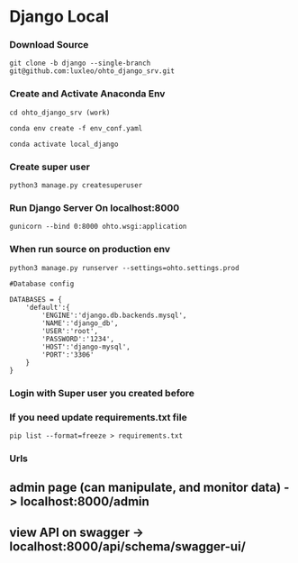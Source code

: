 # Django Local

### Download Source
```
git clone -b django --single-branch git@github.com:luxleo/ohto_django_srv.git
```

### Create and Activate Anaconda Env
```mv to work_dir
cd ohto_django_srv (work)
```
```
conda env create -f env_conf.yaml
```
```
conda activate local_django
```

### Create super user
```
python3 manage.py createsuperuser
```

### Run Django Server On localhost:8000
```
gunicorn --bind 0:8000 ohto.wsgi:application
```

### When run source on production env
```
python3 manage.py runserver --settings=ohto.settings.prod
```
```
#Database config

DATABASES = {
    'default':{
        'ENGINE':'django.db.backends.mysql',
        'NAME':'django_db',
        'USER':'root',
        'PASSWORD':'1234',
        'HOST':'django-mysql',
        'PORT':'3306'
    }
}
```
### Login with Super user you created before

### If you need update requirements.txt file
```
pip list --format=freeze > requirements.txt
```

### Urls

## admin page (can manipulate, and monitor data) -> localhost:8000/admin
## view API on swagger -> localhost:8000/api/schema/swagger-ui/